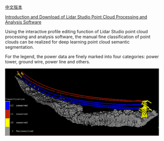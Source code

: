 [中文版本](README_CN.md)

[Introduction and Download of Lidar Studio Point Cloud Processing and Analysis Software](https://github.com/lidarstudio/Lidar-Studio)

Using the interactive profile editing function of Lidar Studio point cloud processing and analysis software, the manual fine classification of point clouds can be realized for deep learning point cloud semantic segmentation.

For the legend, the power data are finely marked into four categories: power tower, ground wire, power line and others.

![image](label.PNG)
